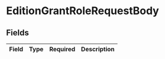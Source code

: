 # EditionGrantRoleRequestBody


## Fields

| Field       | Type        | Required    | Description |
| ----------- | ----------- | ----------- | ----------- |
